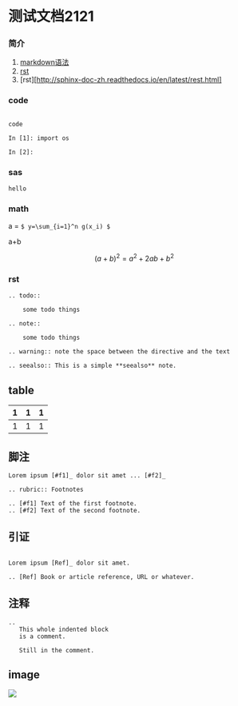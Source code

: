 # 测试文档2121

### 简介

1. [markdown语法](http://commonmark.org/help/)
2. [rst](https://thomas-cokelaer.info/tutorials/sphinx/rest_syntax.html#colored-boxes-note-seealso-todo-and-warnings)
3. [rst][http://sphinx-doc-zh.readthedocs.io/en/latest/rest.html]

### code

```

code

```

```ipython
In [1]: import os

In [2]:
```

### sas

`hello`


### math

a = `$ y=\sum_{i=1}^n g(x_i) $`

a+b

```math
  (a + b)^2 = a^2 + 2ab + b^2

```


### rst



```eval_rst
.. todo::

    some todo things

```


```eval_rst
.. note::

    some todo things

```



```eval_rst
.. warning:: note the space between the directive and the text
```

```eval_rst
.. seealso:: This is a simple **seealso** note.

```


## table

| 1 | 1 | 1 |
| --- | --- | --- |
|  1|  1|  1|

## 脚注

```eval_rst
Lorem ipsum [#f1]_ dolor sit amet ... [#f2]_

.. rubric:: Footnotes

.. [#f1] Text of the first footnote.
.. [#f2] Text of the second footnote.
```


## 引证

```eval_rst

Lorem ipsum [Ref]_ dolor sit amet.

.. [Ref] Book or article reference, URL or whatever.

```

## 注释

```eval_rst
..
   This whole indented block
   is a comment.

   Still in the comment.
```

## image

![](https://pic3.zhimg.com/v2-c657cb9afc6db03a7ae7529dae58ced9_is.jpg)